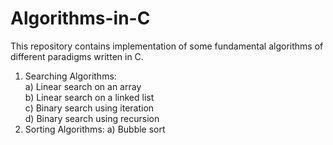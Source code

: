 # Algorithms-in-C
This repository contains implementation of some fundamental algorithms of different paradigms written in C. </br >
1. Searching Algorithms:<br />
<space> <space> a) Linear search on an array <br />
<space> <space> b) Linear search on a linked list<br />
<space> <space> c) Binary search using iteration<br />
<space> <space> d) Binary search using recursion <br />
2. Sorting Algorithms:
  a) Bubble sort
